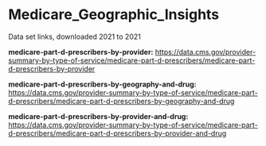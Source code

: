# Medicare_Geographic_Insights


Data set links, downloaded 2021 to 2021

**medicare-part-d-prescribers-by-provider:** https://data.cms.gov/provider-summary-by-type-of-service/medicare-part-d-prescribers/medicare-part-d-prescribers-by-provider

**medicare-part-d-prescribers-by-geography-and-drug:** https://data.cms.gov/provider-summary-by-type-of-service/medicare-part-d-prescribers/medicare-part-d-prescribers-by-geography-and-drug

**medicare-part-d-prescribers-by-provider-and-drug:** https://data.cms.gov/provider-summary-by-type-of-service/medicare-part-d-prescribers/medicare-part-d-prescribers-by-provider-and-drug

